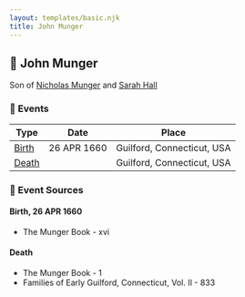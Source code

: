 ```yaml
---
layout: templates/basic.njk
title: John Munger
---
```

## 🔵 John Munger

Son of [Nicholas Munger](/people/4/40603656) and [Sarah Hall](/people/4/42804920)

### 📆 Events

Type | Date | Place
------ | ------ | ------
[Birth](#event-event-2) | 26 APR 1660 | Guilford, Connecticut, USA
[Death](#event-event-3) |  | Guilford, Connecticut, USA

### 📰 Event Sources

#### <a id="event-event-2"></a> Birth, 26 APR 1660
* The Munger Book  - xvi

#### <a id="event-event-3"></a> Death
* The Munger Book  - 1
* Families of Early Guilford, Connecticut, Vol. II  - 833